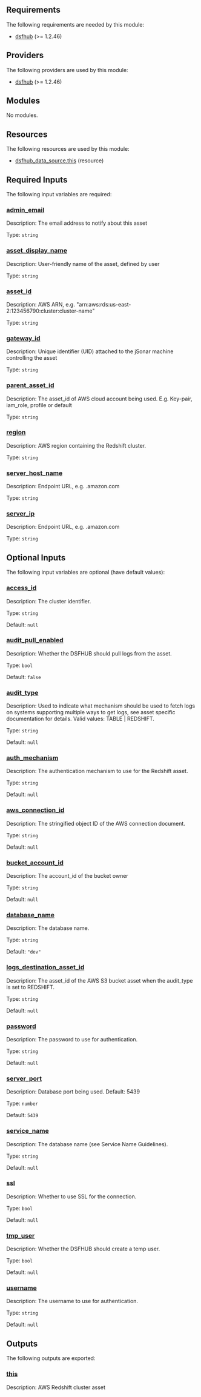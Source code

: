 <!-- BEGIN_TF_DOCS -->
## Requirements

The following requirements are needed by this module:

- <a name="requirement_dsfhub"></a> [dsfhub](#requirement\_dsfhub) (>= 1.2.46)

## Providers

The following providers are used by this module:

- <a name="provider_dsfhub"></a> [dsfhub](#provider\_dsfhub) (>= 1.2.46)

## Modules

No modules.

## Resources

The following resources are used by this module:

- [dsfhub_data_source.this](https://registry.terraform.io/providers/imperva/dsfhub/latest/docs/resources/data_source) (resource)

## Required Inputs

The following input variables are required:

### <a name="input_admin_email"></a> [admin\_email](#input\_admin\_email)

Description: The email address to notify about this asset

Type: `string`

### <a name="input_asset_display_name"></a> [asset\_display\_name](#input\_asset\_display\_name)

Description: User-friendly name of the asset, defined by user

Type: `string`

### <a name="input_asset_id"></a> [asset\_id](#input\_asset\_id)

Description: AWS ARN, e.g. "arn:aws:rds:us-east-2:123456790:cluster:cluster-name"

Type: `string`

### <a name="input_gateway_id"></a> [gateway\_id](#input\_gateway\_id)

Description: Unique identifier (UID) attached to the jSonar machine controlling the asset

Type: `string`

### <a name="input_parent_asset_id"></a> [parent\_asset\_id](#input\_parent\_asset\_id)

Description: The asset\_id of AWS cloud account being used. E.g. Key-pair, iam\_role, profile or default

Type: `string`

### <a name="input_region"></a> [region](#input\_region)

Description: AWS region containing the Redshift cluster.

Type: `string`

### <a name="input_server_host_name"></a> [server\_host\_name](#input\_server\_host\_name)

Description: Endpoint URL, e.g. <domain>.amazon.com

Type: `string`

### <a name="input_server_ip"></a> [server\_ip](#input\_server\_ip)

Description: Endpoint URL, e.g. <domain>.amazon.com

Type: `string`

## Optional Inputs

The following input variables are optional (have default values):

### <a name="input_access_id"></a> [access\_id](#input\_access\_id)

Description: The cluster identifier.

Type: `string`

Default: `null`

### <a name="input_audit_pull_enabled"></a> [audit\_pull\_enabled](#input\_audit\_pull\_enabled)

Description: Whether the DSFHUB should pull logs from the asset.

Type: `bool`

Default: `false`

### <a name="input_audit_type"></a> [audit\_type](#input\_audit\_type)

Description: Used to indicate what mechanism should be used to fetch logs on systems supporting multiple ways to get logs, see asset specific documentation for details. Valid values: TABLE | REDSHIFT.

Type: `string`

Default: `null`

### <a name="input_auth_mechanism"></a> [auth\_mechanism](#input\_auth\_mechanism)

Description: The authentication mechanism to use for the Redshift asset.

Type: `string`

Default: `null`

### <a name="input_aws_connection_id"></a> [aws\_connection\_id](#input\_aws\_connection\_id)

Description: The stringified object ID of the AWS connection document.

Type: `string`

Default: `null`

### <a name="input_bucket_account_id"></a> [bucket\_account\_id](#input\_bucket\_account\_id)

Description: The account\_id of the bucket owner

Type: `string`

Default: `null`

### <a name="input_database_name"></a> [database\_name](#input\_database\_name)

Description: The database name.

Type: `string`

Default: `"dev"`

### <a name="input_logs_destination_asset_id"></a> [logs\_destination\_asset\_id](#input\_logs\_destination\_asset\_id)

Description: The asset\_id of the AWS S3 bucket asset when the audit\_type is set to REDSHIFT.

Type: `string`

Default: `null`

### <a name="input_password"></a> [password](#input\_password)

Description: The password to use for authentication.

Type: `string`

Default: `null`

### <a name="input_server_port"></a> [server\_port](#input\_server\_port)

Description: Database port being used. Default: 5439

Type: `number`

Default: `5439`

### <a name="input_service_name"></a> [service\_name](#input\_service\_name)

Description: The database name (see Service Name Guidelines).

Type: `string`

Default: `null`

### <a name="input_ssl"></a> [ssl](#input\_ssl)

Description: Whether to use SSL for the connection.

Type: `bool`

Default: `null`

### <a name="input_tmp_user"></a> [tmp\_user](#input\_tmp\_user)

Description: Whether the DSFHUB should create a temp user.

Type: `bool`

Default: `null`

### <a name="input_username"></a> [username](#input\_username)

Description: The username to use for authentication.

Type: `string`

Default: `null`

## Outputs

The following outputs are exported:

### <a name="output_this"></a> [this](#output\_this)

Description: AWS Redshift cluster asset
<!-- END_TF_DOCS -->
